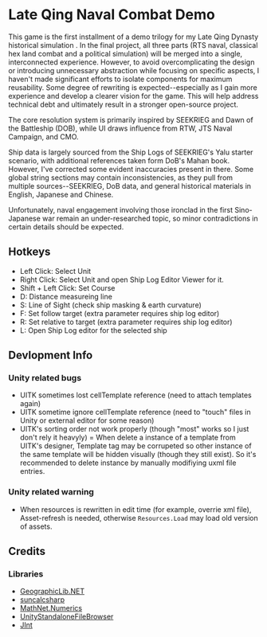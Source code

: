 # Late Qing Naval Combat Demo

This game is the first installment of a demo trilogy for my Late Qing Dynasty historical simulation . In the final project, all three parts (RTS naval, classical hex land combat and a political simulation) will be merged into a single, interconnected experience. However, to avoid overcomplicating the design or introducing unnecessary abstraction while focusing on specific aspects, I haven't made significant efforts to isolate components for maximum reusability. Some degree of rewriting is expected--especially as I gain more experience and develop a clearer vision for the game. This will help address technical debt and ultimately result in a stronger open-source project.

The core resolution system is primarily inspired by SEEKRIEG and Dawn of the Battleship (DOB), while UI draws influence from RTW, JTS Naval Campaign, and CMO.

Ship data is largely sourced from the Ship Logs of SEEKRIEG's Yalu starter scenario, with additional references taken form DoB's Mahan book. However, I've corrected some evident inaccuracies present in there. Some global string sections may contain inconsistencies, as they pull from multiple sources--SEEKRIEG, DoB data, and general historical materials in English, Japanese and Chinese.

Unfortunately, naval engagement involving those ironclad in the first Sino-Japanese war remain an under-researched topic, so minor contradictions in certain details should be expected.

## Hotkeys

- Left Click: Select Unit
- Right Click: Select Unit and open Ship Log Editor Viewer for it.
- Shift + Left Click: Set Course
- D: Distance measureing line
- S: Line of Sight (check ship masking & earth curvature)
- F: Set follow target (extra parameter requires ship log editor)
- R: Set relative to target (extra parameter requires ship log editor)
- L: Open Ship Log editor for the selected ship

## Devlopment Info

### Unity related bugs

- UITK sometimes lost cellTemplate reference (need to attach templates again)
- UITK sometime ignore cellTemplate reference (need to "touch" files in Unity or external editor for some reason)
- UITK's sorting order not work properly (though "most" works so I just don't rely it heavyly)
= When delete a instance of a template from UITK's designer, Template tag may be corrupeted so other instance of the same template will be hidden visually (though they still exist). So it's recommended to delete instance by manually modifiying uxml file entries.

### Unity related warning

- When resources is rewritten in edit time (for example, overrie xml file), Asset-refresh is needed, otherwise `Resources.Load` may load old version of assets.

## Credits

### Libraries

- [GeographicLib.NET](https://github.com/noelex/GeographicLib.NET)
- [suncalcsharp](https://github.com/webbwebbwebb/suncalcsharp)
- [MathNet.Numerics](https://github.com/mathnet/mathnet-numerics)
- [UnityStandaloneFileBrowser](https://github.com/gkngkc/UnityStandaloneFileBrowser)
- [JInt](https://github.com/sebastienros/jint)
